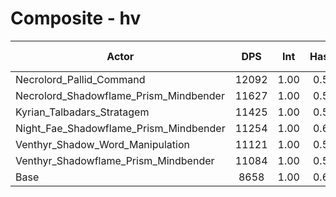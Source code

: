 # Composite - hv
| Actor | DPS | Int | Haste | Crit | Mastery | Vers | DPS Weight |
|---|:---:|:---:|:---:|:---:|:---:|:---:|:---:|
|Necrolord_Pallid_Command|12092|1.00|0.56|0.59|0.61|0.55|0.20|
|Necrolord_Shadowflame_Prism_Mindbender|11627|1.00|0.59|0.58|0.67|0.55|0.21|
|Kyrian_Talbadars_Stratagem|11425|1.00|0.53|0.59|0.67|0.55|0.21|
|Night_Fae_Shadowflame_Prism_Mindbender|11254|1.00|0.60|0.63|0.72|0.55|0.21|
|Venthyr_Shadow_Word_Manipulation|11121|1.00|0.53|0.60|0.67|0.55|0.22|
|Venthyr_Shadowflame_Prism_Mindbender|11084|1.00|0.59|0.61|0.67|0.54|0.22|
|Base|8658|1.00|0.60|0.62|0.71|0.55|0.28|
